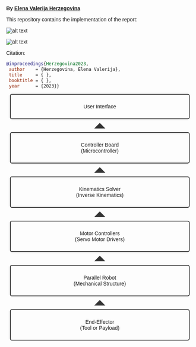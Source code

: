 **By [Elena Valerija Herzegovina](https://github.com/lenigovi)**

This repository contains the implementation of the report:

![alt text][robot]

[robot]: https://github.com/lenigovi/ParallelRobot/blob/main/Robot.png "Robot"


![alt text][robotcad]

[robotcad]: https://github.com/lenigovi/ParallelRobot/blob/main/Robotcad.png "Cad Model"






Citation:
```bibtex
@inproceedings{Herzegovina2023,
 author    = {Herzegovina, Elena Valerija},
 title     = { },
 booktitle = { },
 year      = {2023}}
```

<!DOCTYPE html>
<html lang="en">
<head>
  <meta charset="UTF-8">
  <meta name="viewport" content="width=device-width, initial-scale=1.0">
  <style>
    body {
      font-family: 'Arial', sans-serif;
    }

    .container {
      display: flex;
      justify-content: center;
      align-items: center;
      height: 100vh;
    }

    .box {
      border: 2px solid #333;
      border-radius: 5px;
      padding: 10px;
      margin: 10px;
      text-align: center;
    }

    .arrow {
      width: 0; 
      height: 0; 
      border-left: 15px solid transparent;
      border-right: 15px solid transparent;
    }

    .arrow-up {
      border-bottom: 15px solid #333;
      margin: auto;
    }

    .arrow-down {
      border-top: 15px solid #333;
      margin: auto;
    }
  </style>
  <title>Parallel Robot Architecture</title>
</head>
<body>
  <div class="container">
    <div class="box">
      <p>User Interface</p>
    </div>
    <div class="arrow arrow-up"></div>
    <div class="box">
      <p>Controller Board<br/>(Microcontroller)</p>
    </div>
    <div class="arrow arrow-up"></div>
    <div class="box">
      <p>Kinematics Solver<br/>(Inverse Kinematics)</p>
    </div>
    <div class="arrow arrow-up"></div>
    <div class="box">
      <p>Motor Controllers<br/>(Servo Motor Drivers)</p>
    </div>
    <div class="arrow arrow-up"></div>
    <div class="box">
      <p>Parallel Robot<br/>(Mechanical Structure)</p>
    </div>
    <div class="arrow arrow-up"></div>
    <div class="box">
      <p>End-Effector<br/>(Tool or Payload)</p>
    </div>
  </div>
</body>
</html>



